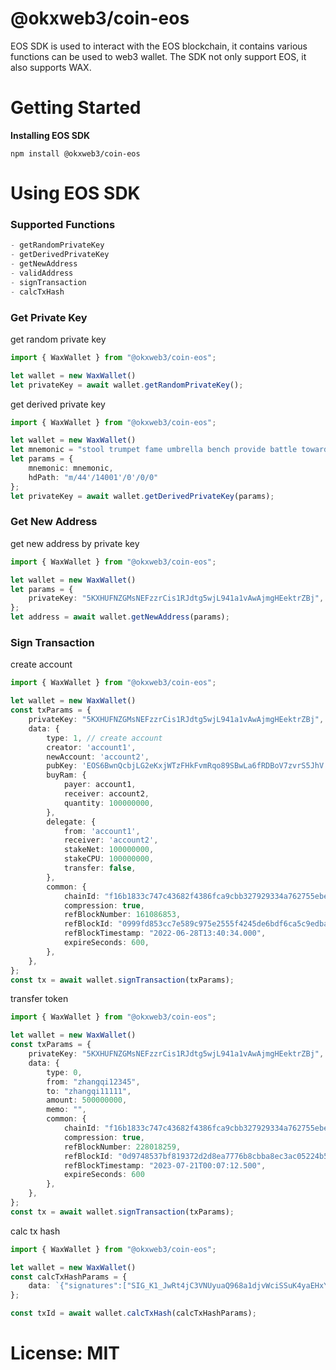 # @okxweb3/coin-eos
EOS SDK is used to interact with the EOS blockchain, it contains various functions can be used to web3 wallet.
The SDK not only support EOS, it also supports WAX.

# Getting Started
**Installing EOS SDK**
```shell
npm install @okxweb3/coin-eos 
```

# Using EOS SDK
### Supported Functions

```typescript
- getRandomPrivateKey
- getDerivedPrivateKey
- getNewAddress
- validAddress
- signTransaction
- calcTxHash
```
### Get Private Key
get random private key

```typescript
import { WaxWallet } from "@okxweb3/coin-eos";

let wallet = new WaxWallet()
let privateKey = await wallet.getRandomPrivateKey();
```
get derived private key
```typescript
import { WaxWallet } from "@okxweb3/coin-eos";

let wallet = new WaxWallet()
let mnemonic = "stool trumpet fame umbrella bench provide battle toward story fruit lock view";
let params = {
    mnemonic: mnemonic,
    hdPath: "m/44'/14001'/0'/0/0"
};
let privateKey = await wallet.getDerivedPrivateKey(params);
```
### Get New Address
get new address by private key
```typescript
import { WaxWallet } from "@okxweb3/coin-eos";

let wallet = new WaxWallet()
let params = {
    privateKey: "5KXHUFNZGMsNEFzzrCis1RJdtg5wjL941a1vAwAjmgHEektrZBj",
};
let address = await wallet.getNewAddress(params);
```
### Sign Transaction
create account
```typescript
import { WaxWallet } from "@okxweb3/coin-eos";

let wallet = new WaxWallet()
const txParams = {
    privateKey: "5KXHUFNZGMsNEFzzrCis1RJdtg5wjL941a1vAwAjmgHEektrZBj",
    data: {
        type: 1, // create account
        creator: 'account1',
        newAccount: 'account2',
        pubKey: 'EOS6BwnQcbjLG2eKxjWTzFHkFvmRqo89SBwLa6fRDBoV7zvrS5JhV',
        buyRam: {
            payer: account1,
            receiver: account2,
            quantity: 100000000,
        },
        delegate: {
            from: 'account1',
            receiver: 'account2',
            stakeNet: 100000000,
            stakeCPU: 100000000,
            transfer: false,
        },
        common: {
            chainId: "f16b1833c747c43682f4386fca9cbb327929334a762755ebec17f6f23c9b8a12",
            compression: true,
            refBlockNumber: 161086853,
            refBlockId: "0999fd853cc7e589c975e2555f4245de6bdf6ca5c9edba265ca2d599139b04c4",
            refBlockTimestamp: "2022-06-28T13:40:34.000",
            expireSeconds: 600,
        },
    },
};
const tx = await wallet.signTransaction(txParams);
```
transfer token
```typescript
import { WaxWallet } from "@okxweb3/coin-eos";

let wallet = new WaxWallet()
const txParams = {
    privateKey: "5KXHUFNZGMsNEFzzrCis1RJdtg5wjL941a1vAwAjmgHEektrZBj",
    data: {
        type: 0,
        from: "zhangqi12345",
        to: "zhangqi11111",
        amount: 500000000,
        memo: "",
        common: {
            chainId: "f16b1833c747c43682f4386fca9cbb327929334a762755ebec17f6f23c9b8a12",
            compression: true,
            refBlockNumber: 228018259,
            refBlockId: "0d9748537bf819372d2d8ea7776b8cbba8ec3ac05224b53183aa736603ef149f",
            refBlockTimestamp: "2023-07-21T00:07:12.500",
            expireSeconds: 600
        },
    },
};
const tx = await wallet.signTransaction(txParams);
```
calc tx hash
```typescript
import { WaxWallet } from "@okxweb3/coin-eos";

let wallet = new WaxWallet()
const calcTxHashParams = {
    data: `{"signatures":["SIG_K1_JwRt4jC3VNUyuaQ968a1djvWciSSuK4yaEHxYphXmrSBjVgXZHk2GYPtpCdN91kikatp4dmEG3Rg3WutxF18xeuYPFpfsc"],"compression":true,"packed_context_free_data":"78DA030000000001","packed_trx":"78DAEB3CB73325D84357B76F39031030322C6B32617E65100A6487EBDA9C3DCB187042E060A499EF6F90EC8AB746468A300101270E8844EA5959902447B86304031800006F59189C"}`,
};

const txId = await wallet.calcTxHash(calcTxHashParams);
```
# License: MIT

